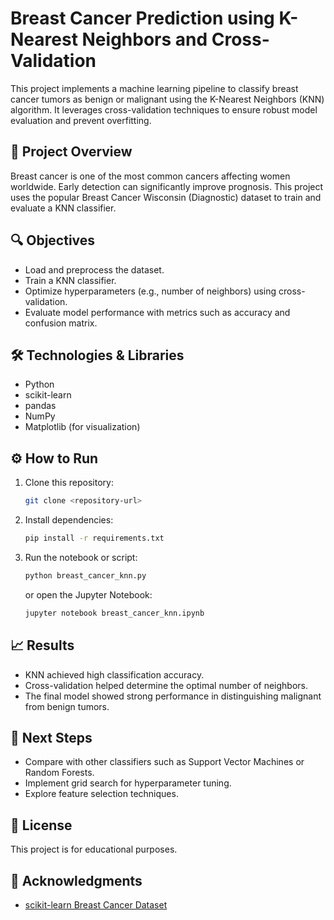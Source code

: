 # Breast Cancer Prediction using K-Nearest Neighbors and Cross-Validation

This project implements a machine learning pipeline to classify breast cancer tumors as benign or malignant using the K-Nearest Neighbors (KNN) algorithm. It leverages cross-validation techniques to ensure robust model evaluation and prevent overfitting.

## 📌 Project Overview

Breast cancer is one of the most common cancers affecting women worldwide. Early detection can significantly improve prognosis. This project uses the popular Breast Cancer Wisconsin (Diagnostic) dataset to train and evaluate a KNN classifier.

## 🔍 Objectives
- Load and preprocess the dataset.
- Train a KNN classifier.
- Optimize hyperparameters (e.g., number of neighbors) using cross-validation.
- Evaluate model performance with metrics such as accuracy and confusion matrix.

## 🛠️ Technologies & Libraries
- Python
- scikit-learn
- pandas
- NumPy
- Matplotlib (for visualization)

## ⚙️ How to Run

1. Clone this repository:
    ```bash
    git clone <repository-url>
    ```
2. Install dependencies:
    ```bash
    pip install -r requirements.txt
    ```
3. Run the notebook or script:
    ```bash
    python breast_cancer_knn.py
    ```
   or open the Jupyter Notebook:
    ```bash
    jupyter notebook breast_cancer_knn.ipynb
    ```

## 📈 Results
- KNN achieved high classification accuracy.
- Cross-validation helped determine the optimal number of neighbors.
- The final model showed strong performance in distinguishing malignant from benign tumors.

## 🧠 Next Steps
- Compare with other classifiers such as Support Vector Machines or Random Forests.
- Implement grid search for hyperparameter tuning.
- Explore feature selection techniques.

## 📝 License
This project is for educational purposes.

## 🙌 Acknowledgments
- [scikit-learn Breast Cancer Dataset](https://scikit-learn.org/stable/modules/generated/sklearn.datasets.load_breast_cancer.html)
